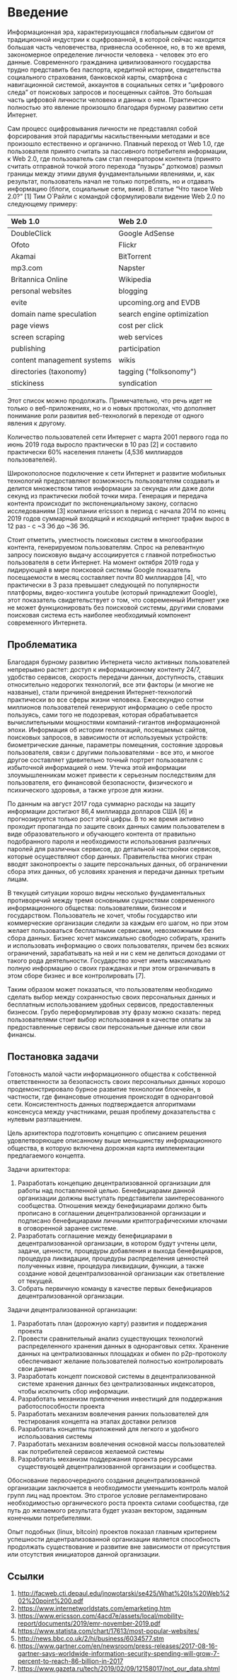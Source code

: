# Введение

Информационная эра, характеризующаяся глобальным сдвигом от традиционной индустрии к оцифрованной, в которой сейчас находится большая часть человечества, привнесла особенное, но, в то же время, закономерное определение личности человека - человек это его данные. Современного гражданина цивилизованного государства трудно представить без паспорта, кредитной истории, свидетельства социального страхования, банковской карты, смартфона с навигационной системой, аккаунтов в социальных сетях и “цифрового следа” от поисковых запросов и посещенных сайтов. Это большая часть цифровой личности человека и данных о нем. Практически полностью это явление произошло благодаря бурному развитию сети Интернет. 

Сам процесс оцифровывания личности не представлял собой форсирования этой парадигмы насильственными методами и все произошло естественно и органично. Плавный переход от Web 1.0, где пользователя принято считать за пассивного потребителя информации, к Web 2.0, где пользователь сам стал генератором контента (принято считать отправной точкой этого перехода “пузырь” доткомов) размыл границы между этими двумя фундаментальными явлениями, и, как результат, пользователь начал не только потреблять, но и отдавать информацию (блоги, социальные сети, вики). В статье “Что такое Web 2.0?” [1] Тим О`Райли с командой сформулировали видение Web 2.0 по следующему примеру:

| Web 1.0       | Web 2.0     |
|:------------- |:------------------|
| DoubleClick     | Google AdSense |
| Ofoto     | Flickr |
| Akamai  | BitTorrent |
| mp3.com  | Napster |
| Britannica Online  | Wikipedia |
| personal websites  | blogging |
| evite  | upcoming.org and EVDB |
| domain name speculation  | search engine optimization |
| page views  | cost per click |
| screen scraping  | web services |
| publishing  | participation |
| content management systems  | wikis |
| directories (taxonomy)   | tagging ("folksonomy") |
| stickiness  | syndication |

Этот список можно продолжать. Примечательно, что речь идет не только о веб-приложениях, но и о новых протоколах, что дополняет понимание роли развития веб-технологий в переходе от одного явления к другому.

Количество пользователей сети Интернет с марта 2001 первого года по июнь 2019 года выросло практически в 10 раз [2] и составило практически 60% населения планеты (4,536 миллиардов пользователей).

Широкополосное подключение к сети Интернет и развитие мобильных технологий предоставляют возможность пользователям создавать и делится множеством типов информации за секунды или даже доли секунд из практически любой точки мира. Генерация и передача контента происходит по экспоненциальному закону, согласно исследованиям [3] компании ericsson в период с начала 2014 по конец 2019 годов суммарный входящий и исходящий интернет трафик вырос в 12 раз - с ~3 Эб до ~36 Эб.

Стоит отметить, уместность поисковых систем в многообразии контента, генерируемом пользователям. Спрос на релевантную запросу поисковую выдачу ассоциируется с главной потребностью пользователя в сети Интернет. На момент октября 2019 года у лидирующей в мире поисковой системы Google показатель посещаемости в месяц составляет почти 80 миллиардов [4], что практически в 3 раза превышает следующей по популярности платформы, видео-хостинга youtube (который принадлежит Google), этот показатель свидетельствует о том, что современный Интернет уже не может функционировать без поисковой системы, другими словами поисковая система есть наиболее необходимый компонент современного Интернета.

## Проблематика

Благодаря бурному развитию Интернета число активных пользователей непрерывно растет: доступ к информационному контенту 24/7, удобство сервисов, скорость передачи данных, доступность, ставших относительно недорогих технологий, все эти факторы (и многие не названые), стали причиной внедрения Интернет-технологий практически во все сферы жизни человека. Ежесекундно сотни миллионов пользователей генерируют информацию о себе просто пользуясь, сами того не подозревая, которая обрабатывается вычислительными мощностями компаний-гигантов информационной эпохи. Информация об истории геолокаций, посещаемых сайтов, поисковых запросов, в зависимости от используемых устройств: биометрические данные, параметры помещения, состояние здоровья пользователя, связи с другими пользователями - все это, и многое другое составляет удивительно точный портрет пользователя с избыточной информацией о нем. Утечка этой информации злоумышленникам может привести к серьезным последствиям для пользователя, его финансовой безопасности, физического и психического здоровья, а также угрозе для жизни.

По данным на август 2017 года суммарно расходы на защиту информации достигают 86,4 миллиарда долларов США [6] и прогнозируется только рост этой цифры. В то же время активно проходит пропаганда по защите своих данных самим пользователем в виде образовательного и обучающего контента от правильно подобранного пароля и необходимости использования различных паролей для различных сервисов, до детальной настройки сервисов, которые осуществляют сбор данных. Правительства многих стран вводят законопроекты о защите персональных данных, об ограничении сбора этих данных, об условиях хранения и передачи данных третьим лицам.

В текущей ситуации хорошо видны несколько фундаментальных противоречий между тремя основными сущностями современного информационного общества: пользователями, бизнесом и государством. Пользователь не хочет, чтобы государство или коммерческие организации следили за каждым его шагом, но при этом желает пользоваться бесплатными сервисами, невозможными без сбора данных. Бизнес хочет максимально свободно собирать, хранить и использовать информацию о своих пользователях, причем без всяких ограничений, зарабатывать на ней и ни с кем не делиться доходами от такого рода деятельности. Государство хочет иметь максимально полную информацию о своих гражданах и при этом ограничивать в этом сборе бизнес и все контролировать [7].

Таким образом может показаться, что пользователям необходимо сделать выбор между сохранностью своих персональных данных и бесплатным использованием удобных сервисов, предоставленных бизнесом. Грубо переформулировав эту фразу можно сказать: перед пользователями стоит выбор использования в качестве оплаты за предоставленные сервисы свои персональные данные или свои финансы.

## Постановка задачи

Готовность малой части информационного общества к собственной ответственности за безопасность своих персональных данных хорошо продемонстрировало бурное развитие технологии блокчейн, в частности, где финансовые отношения происходят в одноранговой сети. Консистентность данных подтверждается алгоритмами консенсуса между участниками, решая проблему доказательства с нулевым разглашением.

Цель архитектора подготовить концепцию с описанием решения удовлетворяющее описанному выше меньшинству информационного общества, в которую включена дорожная карта имплементации предлагаемого концепта.

Задачи архитектора:

1. Разработать концепцию децентрализованной организации для работы над поставленной целью. Бенефициарами данной организации должны выступать представители заинтересованного сообщества. Отношения между бенефициарами должно быть прописано в соглашении децентрализованной организации и подписано бенефициарами личными криптографическими ключами в оговоренной заранее системе.
2. Разработать соглашение между бенефициарами в децентрализованной организации, в котором будут учтены цели, задачи, ценности, процедуры добавления и выхода бенефициаров, процедура ликвидации, процедуры распределения ценностей полученных извне, процедура ликвидации, функции, а также создание новой децентрализованной организации как ответвление от текущей.
3. Собрать первичную команду в качестве первых бенефициаров децентрализованной организации.

Задачи децентрализованной организации:

1. Разработать план (дорожную карту) развития и поддержания проекта
2. Провести сравнительный анализ существующих технологий распределенного хранения данных в одноранговых сетях. Хранение данных на централизованных площадках и обмен по p2p-протоколу обеспечивают желание пользователей полностью контролировать свои данные 
3. Разработать концепт поисковой системы в децентрализованной системе хранения данных без централизованных индексаторов, чтобы исключить сбор информации.
4. Разработать  механизм привлечения инвестиций для поддержания работоспособности проекта
5. Разработать механизм вовлечения ранних пользователей для тестирования концепта на этапах доставки релизов
6. Разработать концепты приложений для легкого и удобного использования системы
7. Разработать механизм вовлечения основной массы пользователей как потребителей сервисов желаемой системы
8. Разработать механизм поддержания проекта ресурсами существующей децентрализованной организации и сообщества.

Обоснование первоочередного создания децентрализованной организации заключается в необходимости уменьшить контроль малой групп лиц над проектом. Это строгое условие регламентировано необходимостью органического роста проекта силами сообщества, где путь до желаемого результата будет указан вектором, заданным конечными потребителями.

Опыт подобных (linux, bitcoin) проектов показал главным критерием успешности децентрализованной организации является способность продолжать существование и развитие вне зависимости от присутствия или отсутствия инициаторов данной организации.

## Ссылки

1. http://facweb.cti.depaul.edu/jnowotarski/se425/What%20Is%20Web%202%20point%200.pdf
2. https://www.internetworldstats.com/emarketing.htm
3. https://www.ericsson.com/4acd7e/assets/local/mobility-report/documents/2019/emr-november-2019.pdf
4. https://www.statista.com/chart/17613/most-popular-websites/
5. http://news.bbc.co.uk/2/hi/business/6034577.stm
6. https://www.gartner.com/en/newsroom/press-releases/2017-08-16-gartner-says-worldwide-information-security-spending-will-grow-7-percent-to-reach-86-billion-in-2017
7. https://www.gazeta.ru/tech/2019/02/09/12158017/not_our_data.shtml
